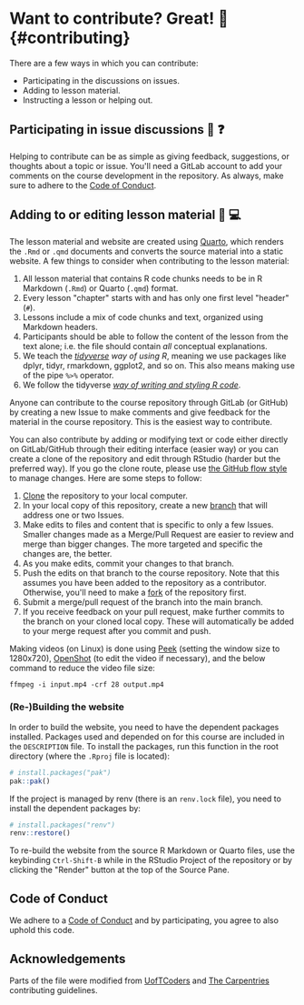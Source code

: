# Want to contribute? Great! :tada: {#contributing}

There are a few ways in which you can contribute:

-   Participating in the discussions on issues.
-   Adding to lesson material.
-   Instructing a lesson or helping out.

## Participating in issue discussions :thought_balloon: :question:

Helping to contribute can be as simple as giving feedback, suggestions,
or thoughts about a topic or issue. You'll need a GitLab account to add
your comments on the course development in the repository. As always,
make sure to adhere to the [Code of Conduct](CODE_OF_CONDUCT.md).

## Adding to or editing lesson material :pencil: :computer:

The lesson material and website are created using
[Quarto](https://quarto.org/), which renders the `.Rmd` or `.qmd`
documents and converts the source material into a static website. A few
things to consider when contributing to the lesson material:

1.  All lesson material that contains R code chunks needs to be in R
    Markdown (`.Rmd`) or Quarto (`.qmd`) format.
2.  Every lesson "chapter" starts with and has only one first level
    "header" (`#`).
3.  Lessons include a mix of code chunks and text, organized using
    Markdown headers.
4.  Participants should be able to follow the content of the lesson from
    the text alone; i.e. the file should contain *all* conceptual
    explanations.
5.  We teach the [*tidyverse*](https://www.tidyverse.org/) *way of using
    R*, meaning we use packages like dplyr, tidyr, rmarkdown, ggplot2,
    and so on. This also means making use of the pipe `%>%` operator.
6.  We follow the tidyverse [*way of writing and styling R
    code*](https://style.tidyverse.org/).

Anyone can contribute to the course repository through GitLab (or
GitHub) by creating a new Issue to make comments and give feedback for
the material in the course repository. This is the easiest way to
contribute.

You can also contribute by adding or modifying text or code either
directly on GitLab/GitHub through their editing interface (easier way)
or you can create a clone of the repository and edit through RStudio
(harder but the preferred way). If you go the clone route, please use
[the GitHub flow style](https://guides.github.com/introduction/flow/) to
manage changes. Here are some steps to follow:

1.  [Clone](https://help.github.com/articles/cloning-a-repository/) the
    repository to your local computer.
2.  In your local copy of this repository, create a new
    [branch](https://help.github.com/articles/about-branches/) that will
    address one or two Issues.
3.  Make edits to files and content that is specific to only a few
    Issues. Smaller changes made as a Merge/Pull Request are easier to
    review and merge than bigger changes. The more targeted and specific
    the changes are, the better.
4.  As you make edits, commit your changes to that branch.
5.  Push the edits on that branch to the course repository. Note that
    this assumes you have been added to the repository as a contributor.
    Otherwise, you'll need to make a
    [fork](https://docs.gitlab.com/ee/user/project/repository/forking_workflow.html#creating-a-fork)
    of the repository first.
6.  Submit a merge/pull request of the branch into the main branch.
7.  If you receive feedback on your pull request, make further commits
    to the branch on your cloned local copy. These will automatically be
    added to your merge request after you commit and push.

Making videos (on Linux) is done using
[Peek](https://github.com/phw/peek) (setting the window size to
1280x720), [OpenShot](https://www.openshot.org/) (to edit the video if
necessary), and the below command to reduce the video file size:

    ffmpeg -i input.mp4 -crf 28 output.mp4

### (Re-)Building the website

In order to build the website, you need to have the dependent packages
installed. Packages used and depended on for this course are included in
the `DESCRIPTION` file. To install the packages, run this function in
the root directory (where the `.Rproj` file is located):

``` r
# install.packages("pak")
pak::pak()
```

If the project is managed by renv (there is an `renv.lock` file), you
need to install the dependent packages by:

``` r
# install.packages("renv")
renv::restore()
```

To re-build the website from the source R Markdown or Quarto files, use
the keybinding `Ctrl-Shift-B` while in the RStudio Project of the
repository or by clicking the "Render" button at the top of the Source
Pane.

## Code of Conduct

We adhere to a [Code of Conduct](CODE_OF_CONDUCT.md) and by
participating, you agree to also uphold this code.

## Acknowledgements

Parts of the file were modified from
[UofTCoders](https://github.com/UofTCoders/studyGroup/blob/gh-pages/CONTRIBUTING.md)
and [The
Carpentries](https://docs.carpentries.org/topic_folders/hosts_instructors/hosts_instructors_checklist.html#instructor-checklist)
contributing guidelines.
